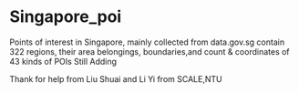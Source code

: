 # Singapore_poi
Points of interest in Singapore, mainly collected from data.gov.sg
contain 322 regions, their area belongings, boundaries,and count & coordinates of 43 kinds of POIs
Still Adding 

Thank for help from Liu Shuai and Li Yi from SCALE,NTU
